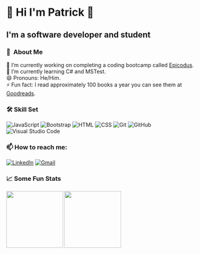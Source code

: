 # 👋 Hi I'm Patrick 👋

## I'm a software developer and student

### 📖 &nbsp;About Me

🔭 I’m currently working on completing a coding bootcamp called <a href="https://www.epicodus.com/" target="_blank">Epicodus</a>.<br>
🌱 I’m currently learning C# and MSTest.<br>
😄 Pronouns: He/Him.<br>
⚡ Fun fact: I read approximately 100 books a year you can see them at <a href="https://www.goodreads.com/user/show/126122045-patrick-dolan" target="_blank">Goodreads</a>.<br>

### 🛠 Skill Set

![JavaScript](https://img.shields.io/badge/-JavaScript-000?style=flat&logo=javascript)
![Bootstrap](https://img.shields.io/badge/-Bootstrap-000?style=flat&logo=bootstrap&logoColor=563D7C)
![HTML](https://img.shields.io/badge/-HTML-000?style=flat&logo=HTML5)
![CSS](https://img.shields.io/badge/-CSS-000?style=flat&logo=CSS3&logoColor=1572B6)
![Git](https://img.shields.io/badge/-Git-000?style=flat&logo=git)
![GitHub](https://img.shields.io/badge/-GitHub-000?style=flat&logo=github)
![Visual Studio Code](https://img.shields.io/badge/-Visual%20Studio%20Code-000?style=flat&logo=visual-studio-code&logoColor=007ACC)

### 📫 How to reach me:

<a href="https://www.linkedin.com/in/patrickleedolan/"><img alt="LinkedIn" src="https://img.shields.io/badge/linkedin%20-%230077B5.svg?&style=flat&logo=linkedin&logoColor=white"/></a>
<a href="mailto:dolanp1992@gmail.com"><img alt="Gmail" src="https://img.shields.io/badge/Gmail-D14836?style=flat&logo=gmail&logoColor=white" /></a>

### 📈 Some Fun Stats

<img align="left" height="150px" src="https://github-readme-stats.vercel.app/api?username=patrick-dolan&show_icons=true&theme=dark" />
<img align="left" height="150px" src="https://github-readme-stats.vercel.app/api/top-langs/?username=patrick-dolan&layout=compact&theme=dark" />
